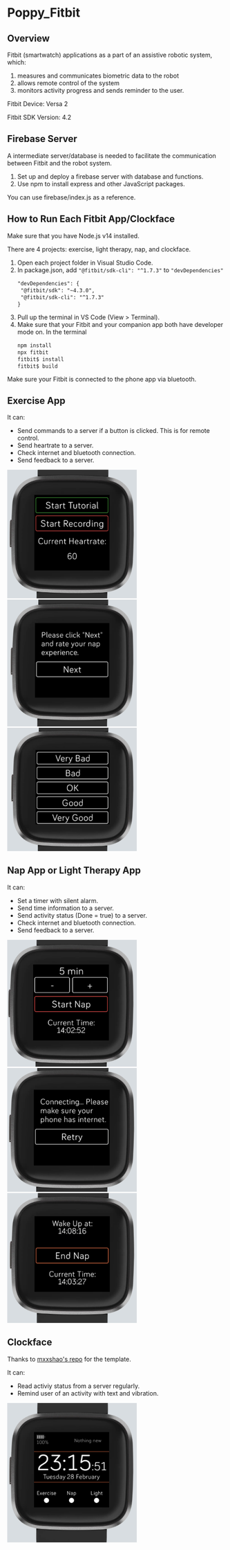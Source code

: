 # Poppy_Fitbit

## Overview
Fitbit (smartwatch) applications as a part of an assistive robotic system, which:
1. measures and communicates biometric data to the robot
2. allows remote control of the system
3. monitors activity progress and sends reminder to the user.

Fitbit Device: Versa 2

Fitbit SDK Version: 4.2

## Firebase Server
A intermediate server/database is needed to facilitate the communication between Fitbit and the robot system.  
1. Set up and deploy a firebase server with database and functions.
2. Use npm to install express and other JavaScript packages.

You can use firebase/index.js as a reference.

## How to Run Each Fitbit App/Clockface
Make sure that you have Node.js v14 installed.

There are 4 projects: exercise, light therapy, nap, and clockface.
1. Open each project folder in Visual Studio Code.
2. In package.json, add `"@fitbit/sdk-cli": "^1.7.3"` to `"devDependencies"`
   ```
   "devDependencies": {
    "@fitbit/sdk": "~4.3.0",
    "@fitbit/sdk-cli": "^1.7.3"
   }
   ```
4. Pull up the terminal in VS Code (View > Terminal).
5. Make sure that your Fitbit and your companion app both have developer mode on. In the terminal
   ```
   npm install
   npx fitbit
   fitbit$ install
   fitbit$ build
   ```

Make sure your Fitbit is connected to the phone app via bluetooth.

## Exercise App
It can:
- Send commands to a server if a button is clicked. This is for remote control.
- Send heartrate to a server.
- Check internet and bluetooth connection. 
- Send feedback to a server.
<img src="pictures/exercise1.PNG" width="300" />
<img src="pictures/rate1.PNG" width="300" />
<img src="pictures/rate2.PNG" width="300" />


## Nap App or Light Therapy App
It can:
- Set a timer with silent alarm.
- Send time information to a server.
- Send activity status (Done = true) to a server.
- Check internet and bluetooth connection. 
- Send feedback to a server.

<img src="pictures/nap1.PNG" width="300" />
<img src="pictures/internet1.PNG" width="300" />
<img src="pictures/nap2.PNG" width="300" />

## Clockface
Thanks to [mxxshao's repo](https://github.com/mxsshao/versa-clockface) for the template.

It can:
- Read activiy status from a server regularly.
- Remind user of an activity with text and vibration.

<img src="pictures/clockface1.PNG" width="300" />
